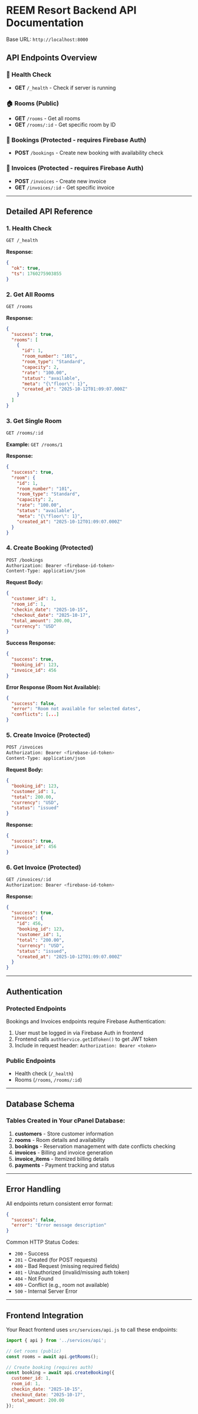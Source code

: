 # REEM Resort Backend API Documentation

Base URL: `http://localhost:8000`

## API Endpoints Overview

### 🏥 Health Check
- **GET** `/_health` - Check if server is running

### 🏠 Rooms (Public)
- **GET** `/rooms` - Get all rooms
- **GET** `/rooms/:id` - Get specific room by ID

### 🏨 Bookings (Protected - requires Firebase Auth)
- **POST** `/bookings` - Create new booking with availability check

### 🧾 Invoices (Protected - requires Firebase Auth)  
- **POST** `/invoices` - Create new invoice
- **GET** `/invoices/:id` - Get specific invoice

---

## Detailed API Reference

### 1. Health Check

```bash
GET /_health
```

**Response:**
```json
{
  "ok": true,
  "ts": 1760275903855
}
```

### 2. Get All Rooms

```bash
GET /rooms
```

**Response:**
```json
{
  "success": true,
  "rooms": [
    {
      "id": 1,
      "room_number": "101",
      "room_type": "Standard",
      "capacity": 2,
      "rate": "100.00",
      "status": "available",
      "meta": "{\"floor\": 1}",
      "created_at": "2025-10-12T01:09:07.000Z"
    }
  ]
}
```

### 3. Get Single Room

```bash
GET /rooms/:id
```

**Example:** `GET /rooms/1`

**Response:**
```json
{
  "success": true,
  "room": {
    "id": 1,
    "room_number": "101",
    "room_type": "Standard",
    "capacity": 2,
    "rate": "100.00",
    "status": "available",
    "meta": "{\"floor\": 1}",
    "created_at": "2025-10-12T01:09:07.000Z"
  }
}
```

### 4. Create Booking (Protected)

```bash
POST /bookings
Authorization: Bearer <firebase-id-token>
Content-Type: application/json
```

**Request Body:**
```json
{
  "customer_id": 1,
  "room_id": 1,
  "checkin_date": "2025-10-15",
  "checkout_date": "2025-10-17",
  "total_amount": 200.00,
  "currency": "USD"
}
```

**Success Response:**
```json
{
  "success": true,
  "booking_id": 123,
  "invoice_id": 456
}
```

**Error Response (Room Not Available):**
```json
{
  "success": false,
  "error": "Room not available for selected dates",
  "conflicts": [...]
}
```

### 5. Create Invoice (Protected)

```bash
POST /invoices
Authorization: Bearer <firebase-id-token>
Content-Type: application/json
```

**Request Body:**
```json
{
  "booking_id": 123,
  "customer_id": 1,
  "total": 200.00,
  "currency": "USD",
  "status": "issued"
}
```

**Response:**
```json
{
  "success": true,
  "invoice_id": 456
}
```

### 6. Get Invoice (Protected)

```bash
GET /invoices/:id
Authorization: Bearer <firebase-id-token>
```

**Response:**
```json
{
  "success": true,
  "invoice": {
    "id": 456,
    "booking_id": 123,
    "customer_id": 1,
    "total": "200.00",
    "currency": "USD",
    "status": "issued",
    "created_at": "2025-10-12T01:09:07.000Z"
  }
}
```

---

## Authentication

### Protected Endpoints
Bookings and Invoices endpoints require Firebase Authentication:

1. User must be logged in via Firebase Auth in frontend
2. Frontend calls `authService.getIdToken()` to get JWT token
3. Include in request header: `Authorization: Bearer <token>`

### Public Endpoints
- Health check (`/_health`)
- Rooms (`/rooms`, `/rooms/:id`)

---

## Database Schema

### Tables Created in Your cPanel Database:

1. **customers** - Store customer information
2. **rooms** - Room details and availability
3. **bookings** - Reservation management with date conflicts checking
4. **invoices** - Billing and invoice generation
5. **invoice_items** - Itemized billing details
6. **payments** - Payment tracking and status

---

## Error Handling

All endpoints return consistent error format:

```json
{
  "success": false,
  "error": "Error message description"
}
```

Common HTTP Status Codes:
- `200` - Success
- `201` - Created (for POST requests)
- `400` - Bad Request (missing required fields)
- `401` - Unauthorized (invalid/missing auth token)
- `404` - Not Found
- `409` - Conflict (e.g., room not available)
- `500` - Internal Server Error

---

## Frontend Integration

Your React frontend uses `src/services/api.js` to call these endpoints:

```javascript
import { api } from '../services/api';

// Get rooms (public)
const rooms = await api.getRooms();

// Create booking (requires auth)
const booking = await api.createBooking({
  customer_id: 1,
  room_id: 1,
  checkin_date: "2025-10-15",
  checkout_date: "2025-10-17",
  total_amount: 200.00
});
```